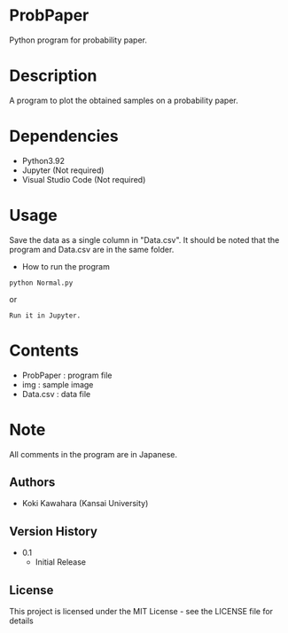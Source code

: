 # ProbPaper
Python program for probability paper.

# Description
A program to plot the obtained samples on a probability paper.

# Dependencies
- Python3.92
- Jupyter (Not required)
- Visual Studio Code (Not required)

# Usage
Save the data as a single column in "Data.csv".
It should be noted that the program and Data.csv are in the same folder.

* How to run the program
```
python Normal.py
```

or
```
Run it in Jupyter.
```

# Contents
- ProbPaper : program file
- img : sample image
- Data.csv : data file

# Note
All comments in the program are in Japanese.

## Authors
- Koki Kawahara (Kansai University)

## Version History

* 0.1
    * Initial Release


## License

This project is licensed under the MIT License - see the LICENSE file for details
